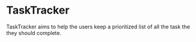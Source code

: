 # TaskTracker
TaskTracker aims to help the users keep a prioritized list of all the task the they should complete.
